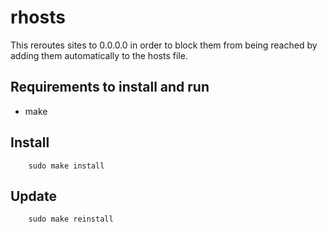 # rhosts

This reroutes sites to 0.0.0.0 in order to block them from being reached by adding them automatically to the hosts file.   

## Requirements to install and run

- make

## Install

        sudo make install

## Update

        sudo make reinstall

